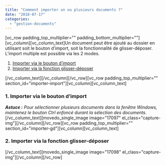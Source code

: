 ```yaml
---
title: "Comment importer un ou plusieurs documents ?"
date: "2018-07-17"
categories: 
  - "gestion-documents"
---
```


\[vc\_row padding\_top\_multiplier="" padding\_bottom\_multiplier=""\]\[vc\_column\]\[vc\_column\_text\]Un document peut être ajouté au dossier en utilisant soit le bouton d’import, soit la fonctionnalité de glisser-déposer. L’import multiple est possible via les 2 modes.

1. [Importer via le bouton d’import](#importer-import)
2. [Importer via la fonction glisser-déposer](#importer-gd)

\[/vc\_column\_text\]\[/vc\_column\]\[/vc\_row\]\[vc\_row padding\_top\_multiplier="" section\_id="importer-import"\]\[vc\_column\]\[vc\_column\_text\]

### **1\. Importer via le bouton d’import**

_**Astuce :** Pour sélectionner plusieurs documents dans la fenêtre Windows, maintenez le bouton Ctrl enfoncé durant la sélection des documents._\[/vc\_column\_text\]\[movedo\_single\_image image="17097" el\_class="capture-img"\]\[/vc\_column\]\[/vc\_row\]\[vc\_row padding\_top\_multiplier="" section\_id="importer-gd"\]\[vc\_column\]\[vc\_column\_text\]

### **2\. Importer via la fonction glisser-déposer**

\[/vc\_column\_text\]\[movedo\_single\_image image="17098" el\_class="capture-img"\]\[/vc\_column\]\[/vc\_row\]

